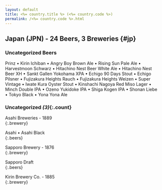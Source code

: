 ```yaml
---
layout: default
title: <%= country.title %> (<%= country.code %>)
permalink: /<%= country.code %>.html
---
```


## Japan (JPN) - 24 Beers, 3 Breweries {#jp}



### Uncategorized Beers

Prinz   • Kirin Ichiban   • Angry Boy Brown Ale   • Rising Sun Pale Ale   • Harvestmoon Schwarz   • Hitachino Nest Beer White Ale   • Hitachino Nest Beer XH   • Sankt Gallen Yokohama XPA   • Echigo 90 Days Stout   • Echigo Pilsner   • Fujizakura Heights Rauch   • Fujizakura Heights Weizen   • Super Vintage   • Iwate Kura Oyster Stout   • Kinshachi Nagoya Red Miso Lager   • Minch Double IPA   • Ozeno Yukidoke IPA   • Shiga Kogen IPA   • Shonan Liebe   • Tokyo Black   • Yona Yona Ale  


### Uncategorized _(3)_{:.count}


Asahi Breweries - 1889  <br>
{:.brewery}

Asahi   • Asahi Black  
{:.beers}

Sapporo Brewery - 1876  <br>
{:.brewery}

Sapporo Draft  
{:.beers}

Kirin Brewery Co. - 1885  <br>
{:.brewery}



 
